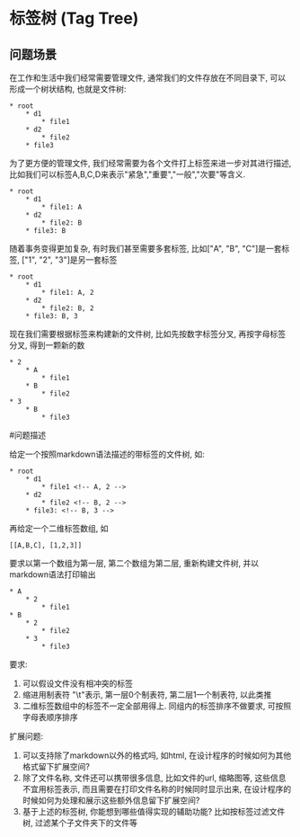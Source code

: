 # 标签树 (Tag Tree)

## 问题场景

在工作和生活中我们经常需要管理文件, 通常我们的文件存放在不同目录下, 可以形成一个树状结构, 也就是文件树:

```
* root
    * d1
        * file1
    * d2
        * file2
    * file3
```

为了更方便的管理文件, 我们经常需要为各个文件打上标签来进一步对其进行描述, 比如我们可以标签A,B,C,D来表示"紧急","重要","一般","次要"等含义.

```
* root
    * d1
        * file1: A
    * d2
        * file2: B
    * file3: B
```

随着事务变得更加复杂, 有时我们甚至需要多套标签, 比如["A", "B", "C"]是一套标签, ["1", "2", "3"]是另一套标签

```
* root
    * d1
        * file1: A, 2
    * d2
        * file2: B, 2
    * file3: B, 3
```

现在我们需要根据标签来构建新的文件树, 比如先按数字标签分叉, 再按字母标签分叉, 得到一颗新的数

```
* 2
    * A
        * file1
    * B
        * file2
* 3
    * B
        * file3
```

#问题描述

给定一个按照markdown语法描述的带标签的文件树, 如:

```
* root
    * d1
        * file1 <!-- A, 2 -->
    * d2
        * file2 <!-- B, 2 -->
    * file3: <!-- B, 3 -->
```

再给定一个二维标签数组, 如

```
[[A,B,C], [1,2,3]]
```

要求以第一个数组为第一层, 第二个数组为第二层, 重新构建文件树, 并以markdown语法打印输出

```
* A
    * 2
        * file1
* B
    * 2
        * file2
    * 3
        * file3
```

要求:
1. 可以假设文件没有相冲突的标签
2. 缩进用制表符 "\t"表示, 第一层0个制表符, 第二层1一个制表符, 以此类推
3. 二维标签数组中的标签不一定全部用得上. 同组内的标签排序不做要求, 可按照字母表顺序排序


扩展问题:
1. 可以支持除了markdown以外的格式吗, 如html, 在设计程序的时候如何为其他格式留下扩展空间?
2. 除了文件名称, 文件还可以携带很多信息, 比如文件的url, 缩略图等, 这些信息不宜用标签表示, 而且需要在打印文件名称的时候同时显示出来, 在设计程序的时候如何为处理和展示这些额外信息留下扩展空间?
3. 基于上述的标签树, 你能想到哪些值得实现的辅助功能? 比如按标签过滤文件树, 过滤某个子文件夹下的文件等

